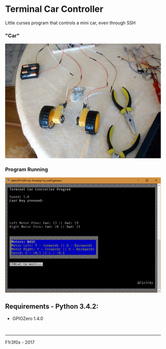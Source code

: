 # Terminal Car Controller

Little curses program that controls a mini car, even through SSH

### "Car"
![car photo](/pics/car.jpg)

### Program Running
![ssh screen](pics/program.png)


## Requirements - Python 3.4.2:
* GPIOZero 1.4.0

<br>
<hr>
F1r3f0x - 2017